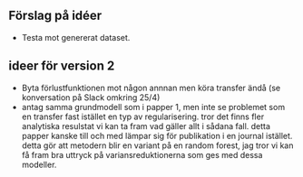 ## Förslag på idéer 
- Testa mot genererat dataset.

## ideer för version 2
- Byta förlustfunktionen mot någon annnan men köra transfer ändå (se konversation på Slack omkring 25/4)
- antag samma grundmodell som i papper 1, men inte se problemet som en transfer fast istället en typ av regularisering. tror det finns fler analytiska resulstat vi kan ta fram vad gäller allt i sådana fall. detta papper kanske till och med lämpar sig för publikation i en journal istället. detta gör att metodern blir en variant på en random forest, jag tror vi kan få fram bra uttryck på variansreduktionerna som ges med dessa modeller. 
